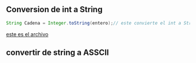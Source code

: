 ## Conversion de int a String

```java
String Cadena = Integer.toString(entero);// este convierte el int a String

```
[este es el archivo](CuentaCifraApp.java)

## convertir de string a ASSCII